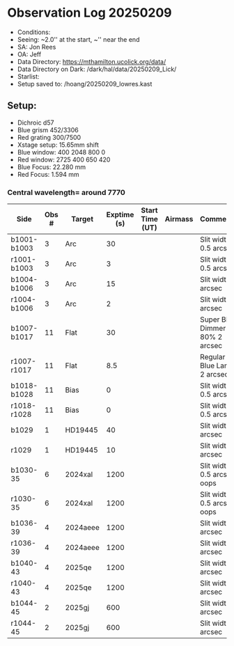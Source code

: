 # Observation Log 20250209

* Conditions: 
* Seeing: ~2.0'' at the start, ~'' near the end
* SA: Jon Rees
* OA: Jeff
* Data Directory: https://mthamilton.ucolick.org/data/
* Data Directory on Dark: /dark/hal/data/20250209_Lick/
* Starlist: 
* Setup saved to: /hoang/20250209_lowres.kast

## Setup: 

* Dichroic d57
* Blue grism 452/3306
* Red grating 300/7500
* Xstage setup: 15.65mm shift
* Blue window: 400 2048 800 0
* Red window: 2725 400 650 420
* Blue Focus: 22.280 mm 
* Red Focus: 1.594 mm 

### Central wavelength= around 7770


| Side | Obs #     | Target    | Exptime (s) | Start Time (UT) | Airmass | Comments                                                   |
|------|-----------|-----------|-------------|-----------------|---------|------------------------------------------------------------|
|b1001-b1003|3|Arc        |30| ||Slit width 0.5 arcsec|
|r1001-b1003|3|Arc        |3| ||Slit width 0.5 arcsec|
|b1004-b1006|3|Arc        |15| ||Slit width 2 arcsec|
|r1004-b1006|3|Arc        |2| ||Slit width 2 arcsec|
|b1007-b1017|11|Flat        |30| ||Super Blue Dimmer at 80% 2 arcsec|
|r1007-r1017|11|Flat        |8.5| ||Regular Blue Lamp 2 arcsec|
|b1018-b1028|11|Bias        |0| ||Slit width 0.5 arcsec|
|r1018-r1028|11|Bias        |0| ||Slit width 0.5 arcsec|
|b1029|1|HD19445        |40| ||Slit width 2 arcsec||
|r1029|1|HD19445        |10| ||Slit width 2 arcsec||
|b1030-35|6|2024xal        |1200| ||Slit width 0.5 arcsec oops||
|r1030-35|6|2024xal        |1200| ||Slit width 0.5 arcsec oops||
|b1036-39|4|2024aeee        |1200| ||Slit width 2 arcsec||
|r1036-39|4|2024aeee        |1200| ||Slit width 2 arcsec||
|b1040-43|4|2025qe        |1200| ||Slit width 2 arcsec||
|r1040-43|4|2025qe        |1200| ||Slit width 2 arcsec||
|b1044-45|2|2025gj        |600| ||Slit width 2 arcsec||
|r1044-45|2|2025gj        |600| ||Slit width 2 arcsec||
